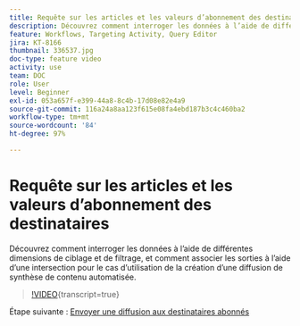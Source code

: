 ```yaml
---
title: Requête sur les articles et les valeurs d’abonnement des destinataires
description: Découvrez comment interroger les données à l’aide de différentes dimensions de ciblage et de filtrage, et comment associer les sorties à l’aide d’une intersection pour le cas d’utilisation de la création d’une diffusion de synthèse de contenu automatisée.
feature: Workflows, Targeting Activity, Query Editor
jira: KT-8166
thumbnail: 336537.jpg
doc-type: feature video
activity: use
team: DOC
role: User
level: Beginner
exl-id: 053a657f-e399-44a8-8c4b-17d08e82e4a9
source-git-commit: 116a24a8aa123f615e08fa4ebd187b3c4c460ba2
workflow-type: tm+mt
source-wordcount: '84'
ht-degree: 97%

---
```


# Requête sur les articles et les valeurs d’abonnement des destinataires

Découvrez comment interroger les données à l’aide de différentes dimensions de ciblage et de filtrage, et comment associer les sorties à l’aide d’une intersection pour le cas d’utilisation de la création d’une diffusion de synthèse de contenu automatisée.

>[!VIDEO](https://video.tv.adobe.com/v/336537?quality=12&learn=on){transcript=true}

Étape suivante : [Envoyer une diffusion aux destinataires abonnés](/help/tutorial-use-soap-apis/send-delivery-to-subscribed-recipients.md)
